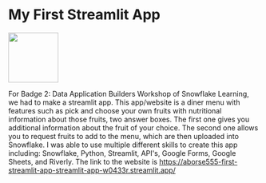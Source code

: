 # My First Streamlit App

<img src="[https://your-image-url.type](https://user-images.githubusercontent.com/116681133/230444408-d4dd3eaf-414c-4ec4-bf41-9cc357a70025.png)" width="100" height="100">

For Badge 2: Data Application Builders Workshop of Snowflake Learning, we had to make a streamlit app. 
This app/website is a diner menu with features such as pick and choose your own fruits with nutritional information about those fruits, two answer boxes. 
The first one gives you additional information about the fruit of your choice.
The second one allows you to request fruits to add to the menu, which are then uploaded into Snowflake.
I was able to use multiple different skills to create this app including: Snowflake, Python, Streamlit, API's, Google Forms, Google Sheets, and Riverly.
The link to the website is https://aborse555-first-streamlit-app-streamlit-app-w0433r.streamlit.app/ 
